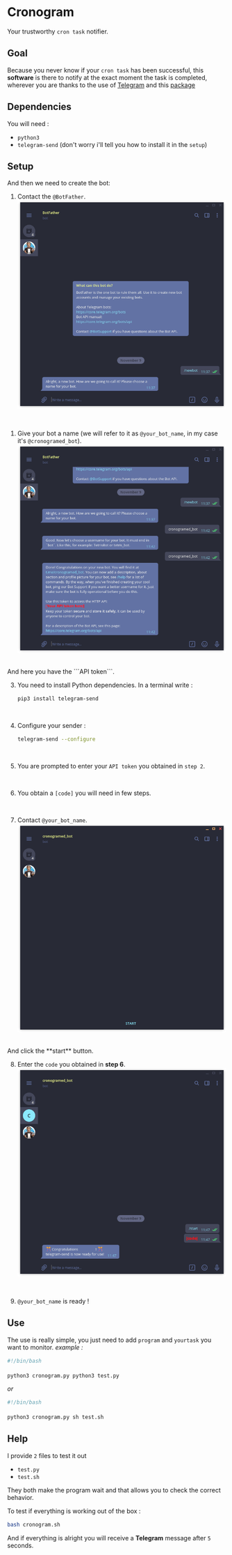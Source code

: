 # Cronogram
Your trustworthy ```cron task``` notifier.

## Goal

Because you never know if your ```cron task``` has been successful, this **software** is there to notify at the exact moment the task is completed, wherever you are thanks to the use of [Telegram](https://telegram.org/) and this [package](https://pypi.org/project/telegram-send/)

## Dependencies
You will need :
- ```python3```
- ```telegram-send``` (don't worry i'll tell you how to install it in the ```setup```)


## Setup

And then we need to create the bot:

1. Contact the ```@BotFather```.
   ![image](./screenshots/Screenshot_1.png)
<br />

1. Give your bot a name (we will refer to it as ```@your_bot_name```, in my case it's ```@cronogramed_bot```).
    ![image](./screenshots/Screenshot_2.png)
</br>
And here you have the ```API token```.  
<br />

3. You need to install Python dependencies.
    In a terminal write :

    ```bash
    pip3 install telegram-send
    ```
<br />

4. Configure your sender :

    ```bash
    telegram-send --configure
    ```
<br />

5. You are prompted to enter your ```API token``` you obtained in ```step 2```.
<br />

6. You obtain a ```[code]``` you will need in few steps.
<br />

7. Contact ```@your_bot_name```.
    ![image](./screenshots/Screenshot_3.png)
</br>
And click the **start** button.
<br />

8. Enter the ```code``` you obtained in **step 6**.
    ![image](./screenshots/Screenshot_4.png)
<br />

9. ```@your_bot_name``` is ready !


## Use
The use is really simple, you just need to add ```program``` and ```yourtask``` you want to monitor.
*example :* 

```bash
#!/bin/bash

python3 cronogram.py python3 test.py
```

*or*

```bash
#!/bin/bash

python3 cronogram.py sh test.sh
```

## Help
I provide ```2``` files to test it out
- ```test.py```
- ```test.sh```
  
They both make the program wait and that allows you to check the correct behavior.

To test if everything is working out of the box :
```bash
bash cronogram.sh
```
And if everything is alright you will receive a **Telegram** message after ```5``` seconds.
